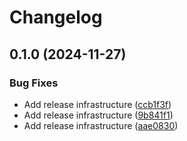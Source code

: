 # Changelog

## 0.1.0 (2024-11-27)


### Bug Fixes

* Add release infrastructure ([ccb1f3f](https://github.com/GoogleCloudDataproc/dataproc-spark-connect-python/commit/ccb1f3f09118b1a7ac3e12e5d4b828f2565056c6))
* Add release infrastructure ([9b841f1](https://github.com/GoogleCloudDataproc/dataproc-spark-connect-python/commit/9b841f16fe91c782d874c8fd646c856d4b0a0a4b))
* Add release infrastructure ([aae0830](https://github.com/GoogleCloudDataproc/dataproc-spark-connect-python/commit/aae0830836fa2a02da8016ad0beb137c40807dd2))
